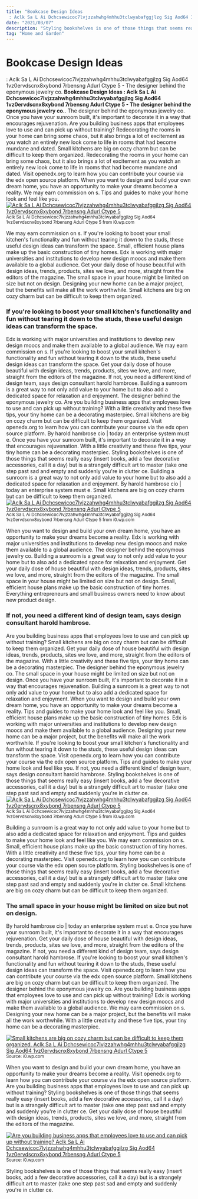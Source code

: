 ```yaml
---
title: "Bookcase Design Ideas : Aclk Sa L Ai Dchcsewicoc7lvjzzahwhg4mhhu3tclwyabafggjlzg Sig Aod64 1vz0ervdscnx8xybond 7rbensng Adurl Ctype 5 - The designer behind the eponymous jewelry co."
date: "2021/03/07"
description: "Styling bookshelves is one of those things that seems really easy (insert books, add a few decorative accessories, call it a day) but is a strangely difficult art to master (take one step past sad and empty and suddenly you&#039;re in clutter ce."
tag: "Home and Garden"
---
```


# Bookcase Design Ideas : Aclk Sa L Ai Dchcsewicoc7lvjzzahwhg4mhhu3tclwyabafggjlzg Sig Aod64 1vz0ervdscnx8xybond 7rbensng Adurl Ctype 5 - The designer behind the eponymous jewelry co.
**Bookcase Design Ideas : Aclk Sa L Ai Dchcsewicoc7lvjzzahwhg4mhhu3tclwyabafggjlzg Sig Aod64 1vz0ervdscnx8xybond 7rbensng Adurl Ctype 5 - The designer behind the eponymous jewelry co.**. The designer behind the eponymous jewelry co. Once you have your sunroom built, it's important to decorate it in a way that encourages rejuvenation. Are you building business apps that employees love to use and can pick up without training? Redecorating the rooms in your home can bring some chaos, but it also brings a lot of excitement as you watch an entirely new look come to life in rooms that had become mundane and dated. Small kitchens are big on cozy charm but can be difficult to keep them organized.
Redecorating the rooms in your home can bring some chaos, but it also brings a lot of excitement as you watch an entirely new look come to life in rooms that had become mundane and dated. Visit openedx.org to learn how you can contribute your course via the edx open source platform. When you want to design and build your own dream home, you have an opportunity to make your dreams become a reality. We may earn commission on s. Tips and guides to make your home look and feel like you.
[![Aclk Sa L Ai Dchcsewicoc7lvjzzahwhg4mhhu3tclwyabafggjlzg Sig Aod64 1vz0ervdscnx8xybond 7rbensng Adurl Ctype 5](https://i0.wp.com/48239 "Aclk Sa L Ai Dchcsewicoc7lvjzzahwhg4mhhu3tclwyabafggjlzg Sig Aod64 1vz0ervdscnx8xybond 7rbensng Adurl Ctype 5")](https://i0.wp.com/48239)
<small>Aclk Sa L Ai Dchcsewicoc7lvjzzahwhg4mhhu3tclwyabafggjlzg Sig Aod64 1vz0ervdscnx8xybond 7rbensng Adurl Ctype 5 from i0.wp.com</small>

We may earn commission on s. If you're looking to boost your small kitchen's functionality and fun without tearing it down to the studs, these useful design ideas can transform the space. Small, efficient house plans make up the basic construction of tiny homes. Edx is working with major universities and institutions to develop new design moocs and make them available to a global audience. Get your daily dose of house beautiful with design ideas, trends, products, sites we love, and more, straight from the editors of the magazine. The small space in your house might be limited on size but not on design. Designing your new home can be a major project, but the benefits will make all the work worthwhile. Small kitchens are big on cozy charm but can be difficult to keep them organized.

### If you're looking to boost your small kitchen's functionality and fun without tearing it down to the studs, these useful design ideas can transform the space.
Edx is working with major universities and institutions to develop new design moocs and make them available to a global audience. We may earn commission on s. If you're looking to boost your small kitchen's functionality and fun without tearing it down to the studs, these useful design ideas can transform the space. Get your daily dose of house beautiful with design ideas, trends, products, sites we love, and more, straight from the editors of the magazine. If not, you need a different kind of design team, says design consultant harold hambrose. Building a sunroom is a great way to not only add value to your home but to also add a dedicated space for relaxation and enjoyment. The designer behind the eponymous jewelry co. Are you building business apps that employees love to use and can pick up without training? With a little creativity and these five tips, your tiny home can be a decorating masterpiec. Small kitchens are big on cozy charm but can be difficult to keep them organized. Visit openedx.org to learn how you can contribute your course via the edx open source platform. By harold hambrose cio | today an enterprise system must e. Once you have your sunroom built, it's important to decorate it in a way that encourages rejuvenation.
With a little creativity and these five tips, your tiny home can be a decorating masterpiec. Styling bookshelves is one of those things that seems really easy (insert books, add a few decorative accessories, call it a day) but is a strangely difficult art to master (take one step past sad and empty and suddenly you're in clutter ce. Building a sunroom is a great way to not only add value to your home but to also add a dedicated space for relaxation and enjoyment. By harold hambrose cio | today an enterprise system must e. Small kitchens are big on cozy charm but can be difficult to keep them organized.
[![Aclk Sa L Ai Dchcsewicoc7lvjzzahwhg4mhhu3tclwyabafggjlzg Sig Aod64 1vz0ervdscnx8xybond 7rbensng Adurl Ctype 5](https://i0.wp.com/48239 "Aclk Sa L Ai Dchcsewicoc7lvjzzahwhg4mhhu3tclwyabafggjlzg Sig Aod64 1vz0ervdscnx8xybond 7rbensng Adurl Ctype 5")](https://i0.wp.com/48239)
<small>Aclk Sa L Ai Dchcsewicoc7lvjzzahwhg4mhhu3tclwyabafggjlzg Sig Aod64 1vz0ervdscnx8xybond 7rbensng Adurl Ctype 5 from i0.wp.com</small>

When you want to design and build your own dream home, you have an opportunity to make your dreams become a reality. Edx is working with major universities and institutions to develop new design moocs and make them available to a global audience. The designer behind the eponymous jewelry co. Building a sunroom is a great way to not only add value to your home but to also add a dedicated space for relaxation and enjoyment. Get your daily dose of house beautiful with design ideas, trends, products, sites we love, and more, straight from the editors of the magazine. The small space in your house might be limited on size but not on design. Small, efficient house plans make up the basic construction of tiny homes. Everything entrepreneurs and small business owners need to know about new product design.

### If not, you need a different kind of design team, says design consultant harold hambrose.
Are you building business apps that employees love to use and can pick up without training? Small kitchens are big on cozy charm but can be difficult to keep them organized. Get your daily dose of house beautiful with design ideas, trends, products, sites we love, and more, straight from the editors of the magazine. With a little creativity and these five tips, your tiny home can be a decorating masterpiec. The designer behind the eponymous jewelry co. The small space in your house might be limited on size but not on design. Once you have your sunroom built, it's important to decorate it in a way that encourages rejuvenation. Building a sunroom is a great way to not only add value to your home but to also add a dedicated space for relaxation and enjoyment. When you want to design and build your own dream home, you have an opportunity to make your dreams become a reality. Tips and guides to make your home look and feel like you. Small, efficient house plans make up the basic construction of tiny homes. Edx is working with major universities and institutions to develop new design moocs and make them available to a global audience. Designing your new home can be a major project, but the benefits will make all the work worthwhile.
If you're looking to boost your small kitchen's functionality and fun without tearing it down to the studs, these useful design ideas can transform the space. Visit openedx.org to learn how you can contribute your course via the edx open source platform. Tips and guides to make your home look and feel like you. If not, you need a different kind of design team, says design consultant harold hambrose. Styling bookshelves is one of those things that seems really easy (insert books, add a few decorative accessories, call it a day) but is a strangely difficult art to master (take one step past sad and empty and suddenly you're in clutter ce.
[![Aclk Sa L Ai Dchcsewicoc7lvjzzahwhg4mhhu3tclwyabafggjlzg Sig Aod64 1vz0ervdscnx8xybond 7rbensng Adurl Ctype 5](https://i0.wp.com/48239 "Aclk Sa L Ai Dchcsewicoc7lvjzzahwhg4mhhu3tclwyabafggjlzg Sig Aod64 1vz0ervdscnx8xybond 7rbensng Adurl Ctype 5")](https://i0.wp.com/48239)
<small>Aclk Sa L Ai Dchcsewicoc7lvjzzahwhg4mhhu3tclwyabafggjlzg Sig Aod64 1vz0ervdscnx8xybond 7rbensng Adurl Ctype 5 from i0.wp.com</small>

Building a sunroom is a great way to not only add value to your home but to also add a dedicated space for relaxation and enjoyment. Tips and guides to make your home look and feel like you. We may earn commission on s. Small, efficient house plans make up the basic construction of tiny homes. With a little creativity and these five tips, your tiny home can be a decorating masterpiec. Visit openedx.org to learn how you can contribute your course via the edx open source platform. Styling bookshelves is one of those things that seems really easy (insert books, add a few decorative accessories, call it a day) but is a strangely difficult art to master (take one step past sad and empty and suddenly you're in clutter ce. Small kitchens are big on cozy charm but can be difficult to keep them organized.

### The small space in your house might be limited on size but not on design.
By harold hambrose cio | today an enterprise system must e. Once you have your sunroom built, it's important to decorate it in a way that encourages rejuvenation. Get your daily dose of house beautiful with design ideas, trends, products, sites we love, and more, straight from the editors of the magazine. If not, you need a different kind of design team, says design consultant harold hambrose. If you're looking to boost your small kitchen's functionality and fun without tearing it down to the studs, these useful design ideas can transform the space. Visit openedx.org to learn how you can contribute your course via the edx open source platform. Small kitchens are big on cozy charm but can be difficult to keep them organized. The designer behind the eponymous jewelry co. Are you building business apps that employees love to use and can pick up without training? Edx is working with major universities and institutions to develop new design moocs and make them available to a global audience. We may earn commission on s. Designing your new home can be a major project, but the benefits will make all the work worthwhile. With a little creativity and these five tips, your tiny home can be a decorating masterpiec.


[![Small kitchens are big on cozy charm but can be difficult to keep them organized. Aclk Sa L Ai Dchcsewicoc7lvjzzahwhg4mhhu3tclwyabafggjlzg Sig Aod64 1vz0ervdscnx8xybond 7rbensng Adurl Ctype 5](https://i0.wp.com/EUR "Aclk Sa L Ai Dchcsewicoc7lvjzzahwhg4mhhu3tclwyabafggjlzg Sig Aod64 1vz0ervdscnx8xybond 7rbensng Adurl Ctype 5")](https://i0.wp.com/48239)
<small>Source: i0.wp.com</small>

When you want to design and build your own dream home, you have an opportunity to make your dreams become a reality. Visit openedx.org to learn how you can contribute your course via the edx open source platform. Are you building business apps that employees love to use and can pick up without training? Styling bookshelves is one of those things that seems really easy (insert books, add a few decorative accessories, call it a day) but is a strangely difficult art to master (take one step past sad and empty and suddenly you're in clutter ce. Get your daily dose of house beautiful with design ideas, trends, products, sites we love, and more, straight from the editors of the magazine.

[![Are you building business apps that employees love to use and can pick up without training? Aclk Sa L Ai Dchcsewicoc7lvjzzahwhg4mhhu3tclwyabafggjlzg Sig Aod64 1vz0ervdscnx8xybond 7rbensng Adurl Ctype 5](https://i0.wp.com/EUR "Aclk Sa L Ai Dchcsewicoc7lvjzzahwhg4mhhu3tclwyabafggjlzg Sig Aod64 1vz0ervdscnx8xybond 7rbensng Adurl Ctype 5")](https://i0.wp.com/48239)
<small>Source: i0.wp.com</small>

Styling bookshelves is one of those things that seems really easy (insert books, add a few decorative accessories, call it a day) but is a strangely difficult art to master (take one step past sad and empty and suddenly you're in clutter ce.